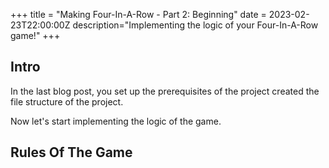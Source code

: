 +++
title = "Making Four-In-A-Row - Part 2: Beginning"
date = 2023-02-23T22:00:00Z
description="Implementing the logic of your Four-In-A-Row game!"
+++

## Intro

In the last blog post, you set up the prerequisites of the project created
the file structure of the project.

Now let's start implementing the logic of the game.

## Rules Of The Game
